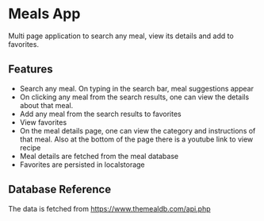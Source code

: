 
# Meals App

Multi page application to search any meal, view its details and add to favorites.


## Features

- Search any meal. On typing in the search bar, meal suggestions appear
- On clicking any meal from the search results, one can view the details about that meal.
- Add any meal from the search results to favorites
- View favorites
- On the meal details page, one can view the category and instructions of that meal. Also at the bottom of the page there is a youtube link to view recipe
- Meal details are fetched from the meal database
- Favorites are persisted in localstorage 


## Database Reference

The data is fetched from https://www.themealdb.com/api.php
